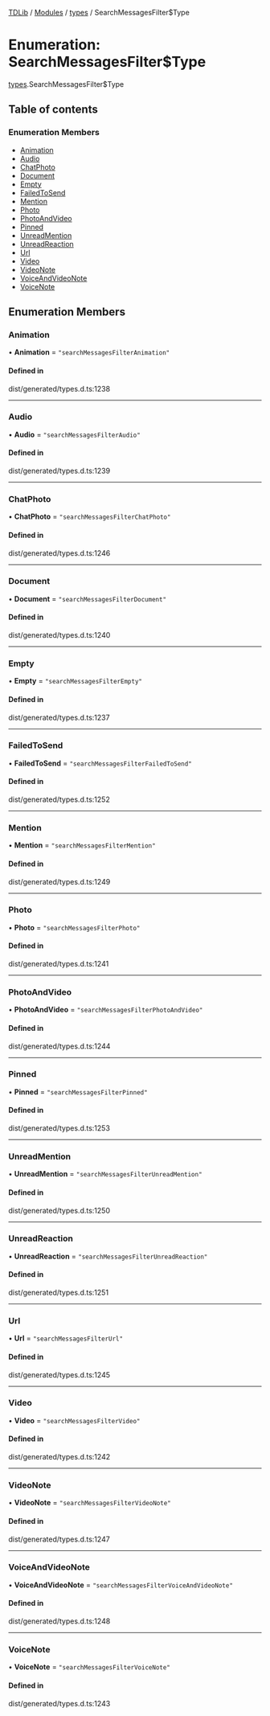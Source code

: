 [TDLib](../README.md) / [Modules](../modules.md) / [types](../modules/types.md) / SearchMessagesFilter$Type

# Enumeration: SearchMessagesFilter$Type

[types](../modules/types.md).SearchMessagesFilter$Type

## Table of contents

### Enumeration Members

- [Animation](types.SearchMessagesFilter_Type.md#animation)
- [Audio](types.SearchMessagesFilter_Type.md#audio)
- [ChatPhoto](types.SearchMessagesFilter_Type.md#chatphoto)
- [Document](types.SearchMessagesFilter_Type.md#document)
- [Empty](types.SearchMessagesFilter_Type.md#empty)
- [FailedToSend](types.SearchMessagesFilter_Type.md#failedtosend)
- [Mention](types.SearchMessagesFilter_Type.md#mention)
- [Photo](types.SearchMessagesFilter_Type.md#photo)
- [PhotoAndVideo](types.SearchMessagesFilter_Type.md#photoandvideo)
- [Pinned](types.SearchMessagesFilter_Type.md#pinned)
- [UnreadMention](types.SearchMessagesFilter_Type.md#unreadmention)
- [UnreadReaction](types.SearchMessagesFilter_Type.md#unreadreaction)
- [Url](types.SearchMessagesFilter_Type.md#url)
- [Video](types.SearchMessagesFilter_Type.md#video)
- [VideoNote](types.SearchMessagesFilter_Type.md#videonote)
- [VoiceAndVideoNote](types.SearchMessagesFilter_Type.md#voiceandvideonote)
- [VoiceNote](types.SearchMessagesFilter_Type.md#voicenote)

## Enumeration Members

### Animation

• **Animation** = ``"searchMessagesFilterAnimation"``

#### Defined in

dist/generated/types.d.ts:1238

___

### Audio

• **Audio** = ``"searchMessagesFilterAudio"``

#### Defined in

dist/generated/types.d.ts:1239

___

### ChatPhoto

• **ChatPhoto** = ``"searchMessagesFilterChatPhoto"``

#### Defined in

dist/generated/types.d.ts:1246

___

### Document

• **Document** = ``"searchMessagesFilterDocument"``

#### Defined in

dist/generated/types.d.ts:1240

___

### Empty

• **Empty** = ``"searchMessagesFilterEmpty"``

#### Defined in

dist/generated/types.d.ts:1237

___

### FailedToSend

• **FailedToSend** = ``"searchMessagesFilterFailedToSend"``

#### Defined in

dist/generated/types.d.ts:1252

___

### Mention

• **Mention** = ``"searchMessagesFilterMention"``

#### Defined in

dist/generated/types.d.ts:1249

___

### Photo

• **Photo** = ``"searchMessagesFilterPhoto"``

#### Defined in

dist/generated/types.d.ts:1241

___

### PhotoAndVideo

• **PhotoAndVideo** = ``"searchMessagesFilterPhotoAndVideo"``

#### Defined in

dist/generated/types.d.ts:1244

___

### Pinned

• **Pinned** = ``"searchMessagesFilterPinned"``

#### Defined in

dist/generated/types.d.ts:1253

___

### UnreadMention

• **UnreadMention** = ``"searchMessagesFilterUnreadMention"``

#### Defined in

dist/generated/types.d.ts:1250

___

### UnreadReaction

• **UnreadReaction** = ``"searchMessagesFilterUnreadReaction"``

#### Defined in

dist/generated/types.d.ts:1251

___

### Url

• **Url** = ``"searchMessagesFilterUrl"``

#### Defined in

dist/generated/types.d.ts:1245

___

### Video

• **Video** = ``"searchMessagesFilterVideo"``

#### Defined in

dist/generated/types.d.ts:1242

___

### VideoNote

• **VideoNote** = ``"searchMessagesFilterVideoNote"``

#### Defined in

dist/generated/types.d.ts:1247

___

### VoiceAndVideoNote

• **VoiceAndVideoNote** = ``"searchMessagesFilterVoiceAndVideoNote"``

#### Defined in

dist/generated/types.d.ts:1248

___

### VoiceNote

• **VoiceNote** = ``"searchMessagesFilterVoiceNote"``

#### Defined in

dist/generated/types.d.ts:1243
